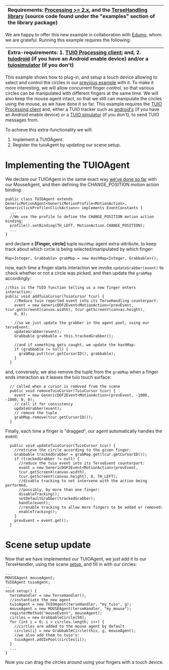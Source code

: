 | Requirements: [Processing >= 2.x](https://processing.org/download/), and the [TerseHandling library](http://otrolado.info/tersehandling.zip) (source code found under the "**examples**" section of the library package) |
|:-------------------------------------------------------------------------------------------------------------------------------------------------------------------------------------------------------------------------|

We are happy to offer this new example in collaboration with [Edumo](http://edumo.net/wp/), whom we are grateful. Running this example requires the following:

| Extra-requirements: 1. [TUIO Processing client](http://www.tuio.org/?processing); and, 2. [tuiodroid](https://code.google.com/p/tuiodroid/) (if you have an Android enable device) and/or a [tuiosimulator](http://www.tuio.org/?software) (if you don't)|
|:---------------------------------------------------------------------------------------------------------------------------------------------------------------------------------------------------------------------------------------------------------|



This example shows how to plug-in, and setup a touch device allowing to select and control the circles in our [previous example](ActionDrivenCallback.md) with it. To make it more interesting, we will allow concurrent finger control, so that various circles can be manipulated with different fingers at the same time. We will also keep the mouse agent intact, so that we still can manipulate the circles using the mouse, as we have done it so far. This example requires the [TUIO Processing client](http://www.tuio.org/?processing) and, either a TUIO tracker such as [android's](https://code.google.com/p/tuiodroid/) (if you have an Android enable device) or a [TUIO simulator](http://www.tuio.org/?software) (if you don't), to send TUIO messages from.

To achieve this extra-functionality we will:

  1. Implement a TUIOAgent.
  1. Register the tuioAgent by updating our scene setup.

# Implementing the TUIOAgent #

We declare our TUIOAgent in the same exact way [we've done so far](ActionDrivenCallback#Implementing_a_generic_TerseHandling_agent_using_parameterized_p.md) with our MouseAgent, and then
defining the CHANGE\_POSITION motion action binding:

```
public class TUIOAgent extends GenericMotionAgent<GenericMotionProfile<MotionAction>, GenericClickProfile<ClickAction>> implements EventConstants {
  ...
  //We use the profile to define the CHANGE_POSITION motion action binding:
  profile().setBinding(TH_LEFT, MotionAction.CHANGE_POSITION);
  ...
}
```

and declare a **[**Finger, circle**]** tuple `HashMap` agent extra-attribute, to keep track about which circle is being selected/manipulated by which finger:

```
Map<Integer, Grabbable> grabMap = new HashMap<Integer, Grabbable>();
```

now, each time a finger starts interaction we invoke `updateGrabber(event)` to check whether or not a circle was picked, and then update the `grabMap` accordingly:

```
//this is the TUIO function telling us a new finger enters interaction:
public void addTuioCursor(TuioCursor tcur) {
    //Reduce tuio reported event into its TerseHandling counterpart:
    event = new GenericDOF2Event<MotionAction>(prevEvent, tcur.getScreenX(canvas.width), tcur.getScreenY(canvas.height), 
    0, 0);

    //so we just update the grabber in the agent pool, using our terseEvent:
    updateGrabber(event);
    Grabbable grabbable = this.trackedGrabber();

    //and if something gets caught, we update the hashMap:
    if (grabbable != null) {
      grabMap.put(tcur.getCursorID(), grabbable);
    }
  }
```

and, conversely, we also remove the tuple from the `grabMap` when a finger ends interaction as it leaves the tuio touch surface:

```
  // called when a cursor is removed from the scene
  public void removeTuioCursor(TuioCursor tcur) {
    event = new GenericDOF2Event<MotionAction>(prevEvent, -1000, -1000, 0, 0);
    // call it for consistency
    updateGrabber(event);
    // remove the tuple
    grabMap.remove(tcur.getCursorID());
  }
```

Finally, each time a finger is "dragged", our agent automatically handles the event:

```
  public void updateTuioCursor(TuioCursor tcur) {
    //retrieve the circle according to the given finger:
    Grabbable trackedGrabber = grabMap.get(tcur.getCursorID());
    if (trackedGrabber != null) {
      //reduce the tuio event into its TerseEvent counterpart:
      event = new GenericDOF2Event<MotionAction>(prevEvent, 
      tcur.getScreenX(canvas.width), 
      tcur.getScreenY(canvas.height), 0, TH_LEFT);
      //disable tracking to not intervene with the action being performed,
      //possibly, by more than one finger:
      disableTracking();
      setDefaultGrabber(trackedGrabber);
      handle(event);
      //renable tracking to allow more fingers to be added or removed:
      enableTracking();
    } 
    prevEvent = event.get();
  }
```

# Scene setup update #

Now that we have implemented our TUIOAgent, we just add it to our TerseHandler, using the scene [setup](http://processing.org/reference/setup_.html), and fill in with our circles:

```
...
MOUSEAgent mouseAgent;
TUIOAgent tuioAgent;
...
void setup() {
  terseHandler = new TerseHandler();
  //instantiate the new agent
  tuioAgent = new TUIOAgent(terseHandler, "my_tuio", g);
  mouseAgent = new MOUSEAgent(terseHandler, "my_mouse");
  registerMethod("mouseEvent", mouseAgent);
  circles = new GrabbableCircle[50];
  for (int i = 0; i < circles.length; i++) {
    //circles are added to the mouse agent by default
    circles[i] = new GrabbableCircle(this, g, mouseAgent);
    //we also add them to tuio's:
    tuioAgent.addInPool(circles[i]);
  }
  ...
}
```

Now you can drag the circles around using your fingers with a touch device.